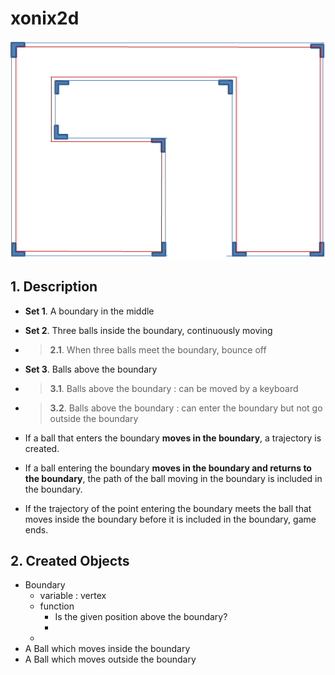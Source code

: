 # xonix2d

![Download..](description.PNG)

## 1. Description
- **Set 1**. A boundary in the middle
- **Set 2**. Three balls inside the boundary, continuously moving
- > **2.1**. When three balls meet the boundary, bounce off
- **Set 3**. Balls above the boundary
- > **3.1**. Balls above the boundary : can be moved by a keyboard
- > **3.2**. Balls above the boundary : can enter the boundary but not go outside the boundary

- If a ball that enters the boundary **moves in the boundary**, a trajectory is created.
- If a ball entering the boundary **moves in the boundary and returns to the boundary**, the path of the ball moving in the boundary is included in the boundary.
- If the trajectory of the point entering the boundary meets the ball that moves inside the boundary before it is included in the boundary, game ends.


## 2. Created Objects
- Boundary
  - variable : vertex
  - function
      - Is the given position above the boundary?
      - 
  - 
- A Ball which moves inside the boundary
- A Ball which moves outside the boundary
